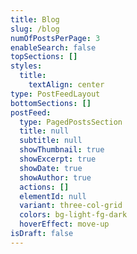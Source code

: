 ```yaml
---
title: Blog
slug: /blog
numOfPostsPerPage: 3
enableSearch: false
topSections: []
styles:
  title:
    textAlign: center
type: PostFeedLayout
bottomSections: []
postFeed:
  type: PagedPostsSection
  title: null
  subtitle: null
  showThumbnail: true
  showExcerpt: true
  showDate: true
  showAuthor: true
  actions: []
  elementId: null
  variant: three-col-grid
  colors: bg-light-fg-dark
  hoverEffect: move-up
isDraft: false
---
```

